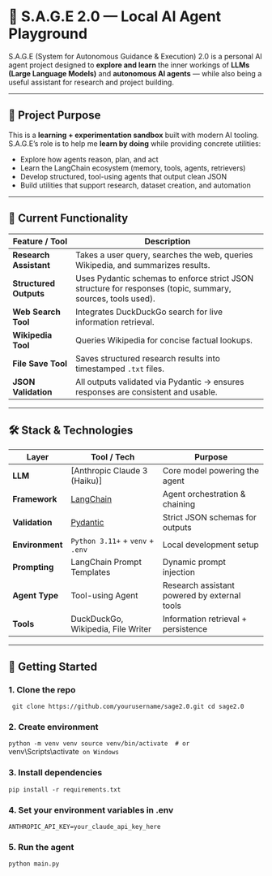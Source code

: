 # 🧠 S.A.G.E 2.0 — Local AI Agent Playground  

S.A.G.E (System for Autonomous Guidance & Execution) 2.0 is a personal AI agent project designed to **explore and learn** the inner workings of **LLMs (Large Language Models)** and **autonomous AI agents** — while also being a useful assistant for research and project building.  

---

## 📌 Project Purpose  

This is a **learning + experimentation sandbox** built with modern AI tooling.  
S.A.G.E’s role is to help me **learn by doing** while providing concrete utilities:  

- Explore how agents reason, plan, and act  
- Learn the LangChain ecosystem (memory, tools, agents, retrievers)  
- Develop structured, tool-using agents that output clean JSON  
- Build utilities that support research, dataset creation, and automation  

---

## 🔨 Current Functionality  

| Feature / Tool        | Description                                                                 |
|------------------------|-----------------------------------------------------------------------------|
| **Research Assistant** | Takes a user query, searches the web, queries Wikipedia, and summarizes results. |
| **Structured Outputs** | Uses Pydantic schemas to enforce strict JSON structure for responses (topic, summary, sources, tools used). |
| **Web Search Tool**    | Integrates DuckDuckGo search for live information retrieval.                |
| **Wikipedia Tool**     | Queries Wikipedia for concise factual lookups.                             |
| **File Save Tool**     | Saves structured research results into timestamped `.txt` files.            |
| **JSON Validation**    | All outputs validated via Pydantic → ensures responses are consistent and usable. |

---

## 🛠️ Stack & Technologies  

| Layer              | Tool / Tech                              | Purpose                           |
|--------------------|------------------------------------------|-----------------------------------|
| **LLM**            | [Anthropic Claude 3 (Haiku)]             | Core model powering the agent     |
| **Framework**      | [LangChain](https://www.langchain.com)   | Agent orchestration & chaining    |
| **Validation**     | [Pydantic](https://docs.pydantic.dev)    | Strict JSON schemas for outputs   |
| **Environment**    | `Python 3.11+` + `venv` + `.env`         | Local development setup           |
| **Prompting**      | LangChain Prompt Templates               | Dynamic prompt injection          |
| **Agent Type**     | Tool-using Agent                         | Research assistant powered by external tools |
| **Tools**          | DuckDuckGo, Wikipedia, File Writer       | Information retrieval + persistence |

---

## 🚀 Getting Started  

### 1. Clone the repo
`
git clone https://github.com/yourusername/sage2.0.git
cd sage2.0`


### 2. Create environment
`python -m venv venv
source venv/bin/activate  # or `venv\Scripts\activate` on Windows`

### 3. Install dependencies
`pip install -r requirements.txt`

### 4. Set your environment variables in .env
`ANTHROPIC_API_KEY=your_claude_api_key_here`

### 5. Run the agent
`python main.py`
